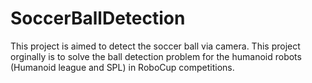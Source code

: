 # SoccerBallDetection
This project is aimed to detect the soccer ball via camera. This project orginally is to solve the ball detection problem for the humanoid robots (Humanoid league and SPL) in RoboCup competitions.

